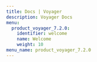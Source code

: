 ```yaml
---
title: Docs | Voyager
description: Voyager Docs
menu:
  product_voyager_7.2.0:
    identifier: welcome
    name: Welcome
    weight: 10
menu_name: product_voyager_7.2.0
---
```

